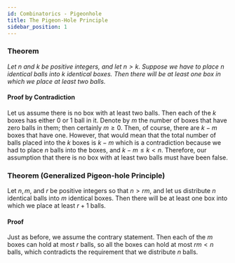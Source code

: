 ```yaml
---
id: Combinatorics - Pigeonhole
title: The Pigeon-Hole Principle
sidebar_position: 1
---
```


### Theorem

*Let $n$ and $k$ be positive integers, and let $n>k$. Suppose we have to place $n$ identical balls into $k$ identical boxes. Then there will be at least one box in which we place at least two balls.*

#### Proof by Contradiction

Let us assume there is no box with at least two balls. Then each of the $k$ boxes has either 0 or 1 ball in it. Denote by $m$ the number of boxes that have zero balls in them; then certainly $m \geq 0$. Then, of course, there are $k-m$ boxes that have one. However, that would mean that the total number of balls placed into the $k$ boxes is $k-m$ which is a contradiction because we had to place $n$ balls into the boxes, and $k−m \leq k < n$. Therefore, our assumption that there is no box with at least two balls must have been false.

### Theorem (Generalized Pigeon-hole Principle)

Let $n, m$, and $r$ be positive integers so that $n>r m$, and let us distribute $n$ identical balls into $m$ identical boxes. Then there will be at least one box into which we place at least $r+1$ balls.

#### Proof

Just as before, we assume the contrary statement. Then each of the $m$ boxes can hold at most $r$ balls, so all the boxes can hold at most $r m<n$ balls, which contradicts the requirement that we distribute $n$ balls.